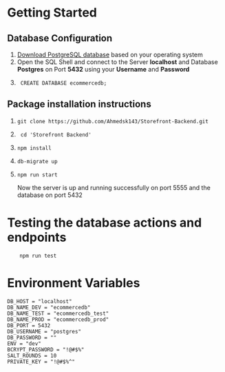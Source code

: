 # Getting Started

## Database Configuration

1.  [Download PostgreSQL database](https://www.postgresql.org/download/) based on your operating system
2.  Open the SQL Shell and connect to the
    Server **localhost** and Database **Postgres** on
    Port **5432** using your **Username** and **Password**
3.  ```bash:
     CREATE DATABASE ecommercedb;
    ```

## Package installation instructions

1.  ```bash:
    git clone https://github.com/Ahmedsk143/Storefront-Backend.git
    ```
2.  ```bash:
     cd 'Storefront Backend'
    ```
3.  ```bash:
    npm install
    ```
4.  ```bash:
    db-migrate up
    ```
5.  ```bash:
    npm run start
    ```
    Now the server is up and running successfully on port 5555 and the database on port 5432

# Testing the database actions and endpoints

```bash:
    npm run test
```

# Environment Variables

```javascript:
DB_HOST = "localhost"
DB_NAME_DEV = "ecommercedb"
DB_NAME_TEST = "ecommercedb_test"
DB_NAME_PROD = "ecommercedb_prod"
DB_PORT = 5432
DB_USERNAME = "postgres"
DB_PASSWORD = ""
ENV = "dev"
BCRYPT_PASSWORD = "!@#$%"
SALT_ROUNDS = 10
PRIVATE_KEY = "!@#$%^"
```
